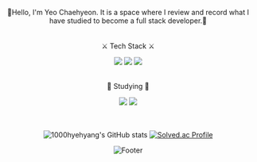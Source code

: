 <div align=center>
<p align="center">


🍊Hello, I'm Yeo Chaehyeon. It is a space where I review and record what I have studied to become a full stack developer.🍊  
<br/><br/>
⚔️ Tech Stack ⚔️ 


<img src="https://img.shields.io/badge/Java-007396?style=flat-square&logo=Java&logoColor=white"/> <img src="https://img.shields.io/badge/Python-3776AB?style=flat-square&logo=Python&logoColor=white"/>  <img src="https://img.shields.io/badge/C%23-239120?style=flat-square&logo=CSharp&logoColor=white"/>

<br/>
📒 Studying 📒


<img src="https://img.shields.io/badge/Unity-FFFFFF?style=flat-square&logo=Unity&logoColor=black"/> <img src="https://img.shields.io/badge/Unreal Engine-0E1128?style=flat-square&logo=Unreal Engine&logoColor=white"/>


<br/><br/>
![1000hyehyang's GitHub stats](https://github-readme-stats.vercel.app/api?username=1000hyehyang&show_icons=true&theme=great-gatsby) [![Solved.ac Profile](http://mazassumnida.wtf/api/v2/generate_badge?boj=1000hyehyang)](https://solved.ac/1000hyehyang)


![Footer](https://capsule-render.vercel.app/api?type=waving&color=auto&height=200&section=footer)

</div>
